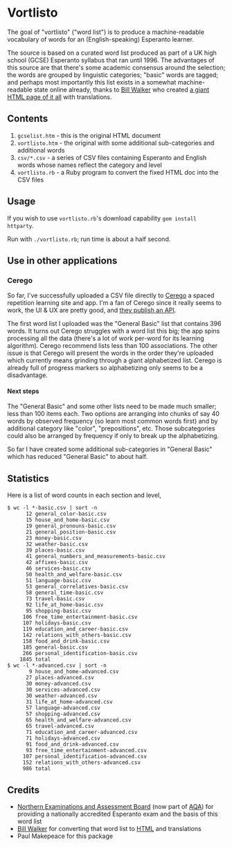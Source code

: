 # Vortlisto

The goal of "vortlisto" ("word list") is to produce a machine-readable vocabulary of words for an (English-speaking) Esperanto learner.

The source is based on a curated word list produced as part of a UK high school (GCSE) Esperanto syllabus that ran until 1996. The advantages of this source are that there's some academic consensus around the selection; the words are grouped by linguistic categories; "basic" words are tagged; and perhaps most importantly this list exists in a somewhat machine-readable state online already, thanks to [Bill Walker](http://www.wgtw.co.uk/) who created [a giant HTML page of it all](http://home.btclick.com/ukc802510745/eo/vortlist/gcselist.htm) with translations.
  
## Contents

1. `gcselist.htm` - this is the original HTML document
2. `vortlisto.htm` - the original with some additional sub-categories and additional words
3. `csv/*.csv` - a series of CSV files containing Esperanto and English words whose names reflect the category and level
4. `vortlisto.rb` - a Ruby program to convert the fixed HTML doc into the CSV files

## Usage

If you wish to use `vortlisto.rb`'s download capability `gem install httparty`.

Run with `./vortlisto.rb`; run time is about a half second.

## Use in other applications

### Cerego

So far, I've successfully uploaded a CSV file directly to [Cerego](https://cerego.com/) a spaced repetition learning site and app. I'm a fan of Cerego since it really seems to work, the UI & UX are pretty good, and [they publish an API](https://docs.google.com/document/u/1/d/1T6hvcS39T7l2lrhuDKihQmAZuSzVQHvrGtq_OExaUc8/pub).

The first word list I uploaded was the "General Basic" list that contains 396 words. It turns out Cerego struggles with a word list this big; the app spins processing all the data (there's a lot of work per-word for its learning algorithm). Cerego recommend lists less than 100 associations. The other issue is that Cerego will present the words in the order they're uploaded which currently means grinding through a giant alphabetized list. Cerego is already full of progress markers so alphabetizing only seems to be a disadvantage.

#### Next steps

The "General Basic" and some other lists need to be made much smaller; less than 100 items each. Two options are arranging into chunks of say 40 words by observed frequency (so learn most common words first) and by additional category like "color", "prepositions", etc. Those subcategories could also be arranged by frequency if only to break up the alphabetizing.

So far I have created some additional sub-categories in "General Basic" which has reduced "General Basic" to about half.

## Statistics

Here is a list of word counts in each section and level,

```
$ wc -l *-basic.csv | sort -n
      12 general_color-basic.csv
      15 house_and_home-basic.csv
      19 general_pronouns-basic.csv
      21 general_position-basic.csv
      23 money-basic.csv
      32 weather-basic.csv
      39 places-basic.csv
      41 general_numbers_and_measurements-basic.csv
      42 affixes-basic.csv
      46 services-basic.csv
      50 health_and_welfare-basic.csv
      51 language-basic.csv
      53 general_correlatives-basic.csv
      58 general_time-basic.csv
      73 travel-basic.csv
      92 life_at_home-basic.csv
      95 shopping-basic.csv
     106 free_time_entertainment-basic.csv
     107 holidays-basic.csv
     119 education_and_career-basic.csv
     142 relations_with_others-basic.csv
     158 food_and_drink-basic.csv
     185 general-basic.csv
     266 personal_identification-basic.csv
    1845 total
$ wc -l *-advanced.csv | sort -n
       9 house_and_home-advanced.csv
      27 places-advanced.csv
      30 money-advanced.csv
      30 services-advanced.csv
      30 weather-advanced.csv
      31 life_at_home-advanced.csv
      57 language-advanced.csv
      57 shopping-advanced.csv
      65 health_and_welfare-advanced.csv
      65 travel-advanced.csv
      71 education_and_career-advanced.csv
      71 holidays-advanced.csv
      91 food_and_drink-advanced.csv
      93 free_time_entertainment-advanced.csv
     107 personal_identification-advanced.csv
     152 relations_with_others-advanced.csv
     986 total
```

## Credits

*   [Northern Examinations and Assessment Board](https://en.wikipedia.org/wiki/NEAB) (now part of [AQA](http://www.aqa.org.uk)) for providing a nationally accredited Esperanto exam and the basis of this word list
*   [Bill Walker](http://www.wgtw.co.uk/) for converting that word list to [HTML](http://home.btclick.com/ukc802510745/eo/vortlist/gcselist.htm) and translations
*   Paul Makepeace for this package
